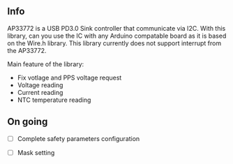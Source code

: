## Info
AP33772 is a USB PD3.0 Sink controller that communicate via I2C. With this library, can you use the IC with any Arduino compatable board as it is based on the Wire.h library. This library currently does not support interrupt from the AP33772.

Main feature of the library:
+ Fix votlage and PPS voltage request
+ Voltage reading
+ Current reading
+ NTC temperature reading

## On going
- [ ] Complete safety parameters configuration
- [ ] Mask setting


